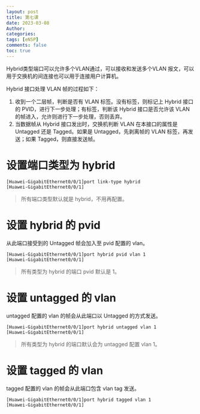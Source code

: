 ```yaml
---
layout: post
title: 第七课
date: 2023-03-08
Author: 
categories: 
tags: [eNSP]
comments: false
toc: true
---
```


Hybrid类型端口可以允许多个VLAN通过，可以接收和发送多个VLAN 报文，可以用于交换机的间连接也可以用于连接用户计算机。

Hybrid 接口处理 VLAN 帧的过程如下：
1. 收到一个二层帧，判断是否有 VLAN 标签。没有标签，则标记上 Hybrid 接口的 PVID，进行下一步处理；有标签，判断该 Hybrid 接口是否允许该 VLAN 的帧进入，允许则进行下一步处理，否则丢弃。
2. 当数据帧从 Hybrid 接口发出时，交换机判断 VLAN 在本接口的属性是 Untagged 还是 Tagged。如果是 Untagged，先剥离帧的 VLAN 标签，再发送；如果 Tagged，则直接发送帧。

# 设置端口类型为 hybrid

```shell
[Huawei-GigabitEthernet0/0/1]port link-type hybrid
[Huawei-GigabitEthernet0/0/1]
```
> 所有端口类型默认就是 hybrid，不用再配置。

# 设置 hybrid 的 pvid

从此端口接受到的 Untagged 帧会加入至 pvid 配置的 vlan。

```shell
[Huawei-GigabitEthernet0/0/1]port hybrid pvid vlan 1
[Huawei-GigabitEthernet0/0/1]
```
> 所有类型为 hybrid 的端口 pvid 默认是 1。

# 设置 untagged 的 vlan

untagged 配置的 vlan 的帧会从此端口以 Untagged 的方式发送。

```shell
[Huawei-GigabitEthernet0/0/1]port hybrid untagged vlan 1
[Huawei-GigabitEthernet0/0/1]
```
> 所有类型为 hybrid 的端口默认会为 untagged 配置 vlan 1。

# 设置 tagged 的 vlan

tagged 配置的 vlan 的帧会从此端口包含 vlan tag 发送。

```shell
[Huawei-GigabitEthernet0/0/1]port hybrid tagged vlan 1
[Huawei-GigabitEthernet0/0/1]
```
